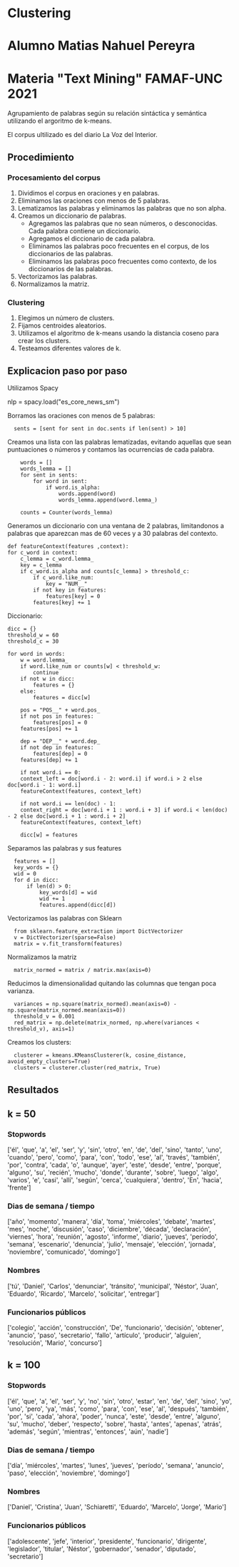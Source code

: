 # Clustering
# Alumno Matias Nahuel Pereyra
# Materia "Text Mining" FAMAF-UNC 2021

Agrupamiento de palabras según su relación sintáctica y semántica utilizando el argoritmo de k-means.

El corpus ultilizado es del diario La Voz del Interior.

## Procedimiento
### Procesamiento del corpus
1. Dividimos el corpus en oraciones y en palabras.
2. Eliminamos las oraciones con menos de 5 palabras.
3. Lematizamos las palabras y eliminamos las palabras que no son alpha.
4. Creamos un diccionario de palabras.
    * Agregamos las palabras que no sean números, o desconocidas. Cada palabra contiene un diccionario.
    * Agregamos el diccionario de cada palabra.
    * Eliminamos las palabras poco frecuentes en el corpus, de los diccionarios de las palabras.
    * Eliminamos las palabras poco frecuentes como contexto, de los diccionarios de las palabras.
5. Vectorizamos las palabras.
6. Normalizamos la matriz.

### Clustering
1. Elegimos un número de clusters.
2. Fijamos centroides aleatorios.
3. Utilizamos el algoritmo de k-means usando la distancia coseno para crear los clusters.
4. Testeamos diferentes valores de k.

## Explicacion paso por paso
Utilizamos Spacy

 nlp = spacy.load("es_core_news_sm")

Borramos las oraciones con menos de 5 palabras:

      sents = [sent for sent in doc.sents if len(sent) > 10]

Creamos una lista con las palabras lematizadas, evitando aquellas que sean puntuaciones o números y contamos las ocurrencias de cada palabra.

        words = []
        words_lemma = []
        for sent in sents:
            for word in sent:
                if word.is_alpha:
                    words.append(word)
                    words_lemma.append(word.lemma_)
                    
        counts = Counter(words_lemma)
      

Generamos un diccionario con una ventana de 2 palabras, limitandonos a palabras que aparezcan mas de 60 veces y a 30 palabras del contexto.

    def featureContext(features ,context):
    for c_word in context:       
        c_lemma = c_word.lemma_ 
        key = c_lemma 
        if c_word.is_alpha and counts[c_lemma] > threshold_c: 
            if c_word.like_num: 
                key = "NUM__" 
            if not key in features: 
                features[key] = 0 
            features[key] += 1
    
Diccionario:

    dicc = {} 
    threshold_w = 60 
    threshold_c = 30 
    
    for word in words: 
        w = word.lemma_ 
        if word.like_num or counts[w] < threshold_w: 
            continue 
        if not w in dicc: 
            features = {} 
        else: 
            features = dicc[w] 
    
        pos = "POS__" + word.pos_ 
        if not pos in features: 
            features[pos] = 0 
        features[pos] += 1 
    
        dep = "DEP__" + word.dep_ 
        if not dep in features: 
            features[dep] = 0 
        features[dep] += 1 

        if not word.i == 0: 
        context_left = doc[word.i - 2: word.i] if word.i > 2 else doc[word.i - 1: word.i] 
        featureContext(features, context_left)

        if not word.i == len(doc) - 1:
        context_right = doc[word.i + 1 : word.i + 3] if word.i < len(doc) - 2 else doc[word.i + 1 : word.i + 2]
        featureContext(features, context_left)

        dicc[w] = features

Separamos las palabras y sus features

      features = []
      key_words = {}
      wid = 0
      for d in dicc:
          if len(d) > 0:
              key_words[d] = wid
              wid += 1
              features.append(dicc[d])
              
Vectorizamos las palabras con Sklearn

      from sklearn.feature_extraction import DictVectorizer
      v = DictVectorizer(sparse=False)
      matrix = v.fit_transform(features)
      
Normalizamos la matriz

      matrix_normed = matrix / matrix.max(axis=0)
      
Reducimos la dimensionalidad quitando las columnas que tengan poca varianza.

      variances = np.square(matrix_normed).mean(axis=0) - np.square(matrix_normed.mean(axis=0))
      threshold_v = 0.001
      red_matrix = np.delete(matrix_normed, np.where(variances < threshold_v), axis=1)
      
Creamos los clusters: 

      clusterer = kmeans.KMeansClusterer(k, cosine_distance, avoid_empty_clusters=True)
      clusters = clusterer.cluster(red_matrix, True)

## Resultados
## k = 50

### Stopwords
['él', 'que', 'a', 'el', 'ser', 'y', 'sin', 'otro', 'en', 'de', 'del', 'sino', 'tanto', 'uno', 'cuando', 'pero', 'como', 'para', 'con', 'todo', 'ese', 'al', 'través', 'también', 'por', 'contra', 'cada', 'o', 'aunque', 'ayer', 'este', 'desde', 'entre', 'porque', 'alguno', 'su', 'recién', 'mucho', 'donde', 'durante', 'sobre', 'luego', 'algo', 'varios', 'e', 'casi', 'allí', 'según', 'cerca', 'cualquiera', 'dentro', 'En', 'hacia', 'frente']

### Dias de semana / tiempo
['año', 'momento', 'manera', 'día', 'toma', 'miércoles', 'debate', 'martes', 'mes', 'noche', 'discusión', 'caso', 'diciembre', 'década', 'declaración', 'viernes', 'hora', 'reunión', 'agosto', 'informe', 'diario', 'jueves', 'período', 'semana', 'escenario', 'denuncia', 'julio', 'mensaje', 'elección', 'jornada', 'noviembre', 'comunicado', 'domingo']

### Nombres
['tú', 'Daniel', 'Carlos', 'denunciar', 'tránsito', 'municipal', 'Néstor', 'Juan', 'Eduardo', 'Ricardo', 'Marcelo', 'solicitar', 'entregar']

### Funcionarios públicos
['colegio', 'acción', 'construcción', 'De', 'funcionario', 'decisión', 'obtener', 'anuncio', 'paso', 'secretario', 'fallo', 'artículo', 'producir', 'alguien', 'resolución', 'Mario', 'concurso']

## k = 100

### Stopwords
['él', 'que', 'a', 'el', 'ser', 'y', 'no', 'sin', 'otro', 'estar', 'en', 'de', 'del', 'sino', 'yo', 'uno', 'pero', 'ya', 'más', 'como', 'para', 'con', 'ese', 'al', 'después', 'también', 'por', 'si', 'cada', 'ahora', 'poder', 'nunca', 'este', 'desde', 'entre', 'alguno', 'su', 'mucho', 'deber', 'respecto', 'sobre', 'hasta', 'antes', 'apenas', 'atrás', 'además', 'según', 'mientras', 'entonces', 'aún', 'nadie']

### Dias de semana / tiempo
['día', 'miércoles', 'martes', 'lunes', 'jueves', 'período', 'semana', 'anuncio', 'paso', 'elección', 'noviembre', 'domingo']

### Nombres
['Daniel', 'Cristina', 'Juan', 'Schiaretti', 'Eduardo', 'Marcelo', 'Jorge', 'Mario']

### Funcionarios públicos
['adolescente', 'jefe', 'interior', 'presidente', 'funcionario', 'dirigente', 'legislador', 'titular', 'Néstor', 'gobernador', 'senador', 'diputado', 'secretario']